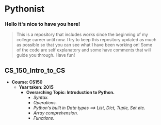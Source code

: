 # Pythonist

### Hello it's nice to have you here!
> This is a repository that includes works since the beginning of my college career until now.
> I try to keep this repository updated as much as possible so that you can see what I have been working on!
> Some of the code are self explanatory and some have comments that will guide you through. Have fun!

## CS_150_Intro_to_CS

* **Course: CS150**
  * **Year taken: 2015**
    * **Overarching Topic: Introduction to Python.**
      * *Syntax.*
      * *Operations.*
      * *Python's built in Data types ==> List, Dict, Tuple, Set etc.*
      * *Array comprehension.*
      * *Functions.*
